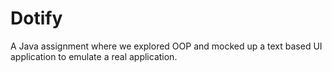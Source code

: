 # Dotify
A Java assignment where we explored OOP and mocked up a text based UI application to emulate a real application.
